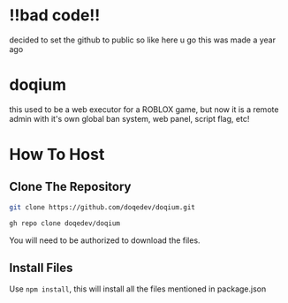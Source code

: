 # !!bad code!!
decided to set the github to public so like here u go
this was made a year ago

# doqium

this used to be a web executor for a ROBLOX game, but now it is a remote admin with it's own global ban system, web panel, script flag, etc!

# How To Host

## Clone The Repository

```bash
git clone https://github.com/doqedev/doqium.git
```

```bash
gh repo clone doqedev/doqium
```

You will need to be authorized to download the files.

## Install Files

Use `npm install`, this will install all the files mentioned in package.json
